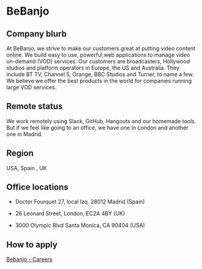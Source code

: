 # BeBanjo

## Company blurb

At BeBanjo, we strive to make our customers great at putting video content online. We build easy to use, powerful web applications to manage video on-demand (VOD) services. Our customers are broadcasters, Hollywood studios and platform operators in Europe, the US and Australia. They include BT TV, Channel 5, Orange, BBC Studios and Turner, to name a few. We believe we offer the best products in the world for companies running large VOD services.

## Remote status

We work remotely using Slack, GitHub, Hangouts and our homemade tools. But if we feel like going to an office, we have one in London and another one in Madrid.

## Region
USA, Spain , UK

## Office locations

- Doctor Fourquet 27, local Izq. 28012 Madrid (Spain)

- 26 Leonard Street, London, EC2A 4BY (UK)

- 3000 Olympic Blvd
Santa Monica, CA 90404 (USA)

## How to apply

[Bebanjo - Careers](https://bebanjo.com/careers/)

